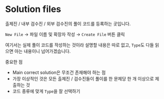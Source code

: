 # Solution files

출제진 / 내부 검수진 / 외부 검수진의 풀이 코드를 등록하는 곳입니다.  

```New File``` → 파일 이름 및 확장자 작성 → ```Create File``` 버튼 클릭  

여기서는 실제 풀이 코드를 작성하는 것이라 설명할 내용은 따로 없고, ```Type```도 다들 읽으면 아는 내용이니 넘어가겠습니다.  

중요한 점
- Main correct solution은 무조건 존재해야 하는 점
- 가장 이상적인 것은 모든 출제진 / 검수진들이 풀이를 한 문제당 한 개 이상으로 제출하는 것
- 코드 종류에 맞게 ```Type```을 잘 선택하기
